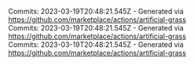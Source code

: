 Commits: 2023-03-19T20:48:21.545Z - Generated via https://github.com/marketplace/actions/artificial-grass
<br>
Commits: 2023-03-19T20:48:21.545Z - Generated via https://github.com/marketplace/actions/artificial-grass
<br>
Commits: 2023-03-19T20:48:21.545Z - Generated via https://github.com/marketplace/actions/artificial-grass
<br>
